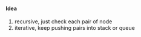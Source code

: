#### Idea
1. recursive, just check each pair of node
2. iterative, keep pushing pairs into stack or queue